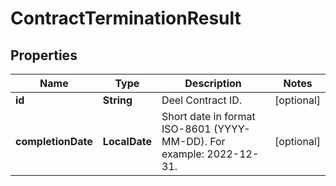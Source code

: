 

# ContractTerminationResult


## Properties

| Name | Type | Description | Notes |
|------------ | ------------- | ------------- | -------------|
|**id** | **String** | Deel Contract ID. |  [optional] |
|**completionDate** | **LocalDate** | Short date in format ISO-8601 (YYYY-MM-DD). For example: 2022-12-31. |  [optional] |



